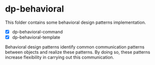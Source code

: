 dp-behavioral
==========================

This folder contains some behavioral design patterns implementation.

- [x] dp-behavioral-command
- [x] dp-behavioral-template

Behavioral design patterns identify common communication patterns between objects and realize these patterns. By doing so, these patterns increase flexibility in carrying out this communication.
